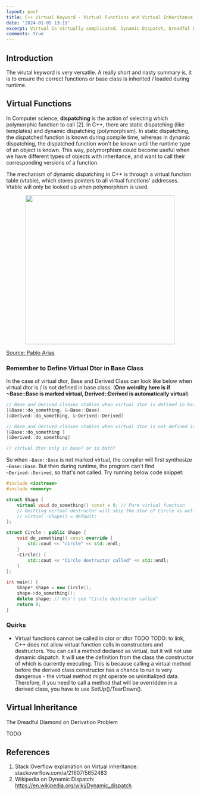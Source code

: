 ```yaml
---
layout: post
title: C++ Virtual Keyword - Virtual Functions and Virtual Inheritance
date: '2024-01-05 13:19'
excerpt: Virtual is virtually complicated. Dynamic Dispatch, Dreadful Diamond Derivative (DDD) Problem ...
comments: true
---
```


## Introduction

The virutal keyword is very versatile. A really short and nasty summary is, it is to ensure the correct functions or base class is inherited / loaded during runtime.

## Virtual Functions

In Computer science, **dispatching** is the action of selecting which polymorphic function to call [2]. In C++, there are static dispatching (like templates) and dynamic dispatching (polymorphism). In static dispatching, the dispatched function is known during compile time, whereas in dynamic dispatching, the dispatched function won't be known until the runtime type of an object is known. This way, polymorphism could become useful when we have different types of objects with inheritance, and want to call their corresponding versions of a function.

The mechanism of dynamic dispatching in C++ is through a virtual function table (vtable), which stores pointers to all virtual functions' addresses. Vtable will only be looked up when polymorphism is used.

<p align="center">
<img src="https://github.com/user-attachments/assets/204338dc-a36d-4dfc-80a9-d0dcba31eec2" height="400"/>
<figcaption><a href="https://pabloariasal.github.io/2017/06/10/understanding-virtual-tables/">Source: Pablo Arias</a></figcaption>
</p>

### Remember to Define Virtual Dtor in Base Class

In the case of virtual dtor, Base and Derived Class can look like below when virtual dtor is / is not defined in base class. (**One weirdity here is if ~Base::Base is marked virtual, Derived::Derived is automatically virtual**)

```cpp
// Base and Derived classes vtables when virtual dtor is defined in base class:
[&Base::do_something, &~Base::Base]
[&Derived::do_something, &~Derived::Derived]

// Base and Derived classes vtables when virtual dtor is not defined in base class:
[&Base::do_something ]
[&Derived::do_something]

// virtual dtor only in base? or in both? 
```

So when `~Base::Base` is not marked virtual, the compiler will first synthesize `~Base::Base`. But then during runtime, the program can't find `~Derived::Derived`, so that's not called. Try running below code snippet:  
```cpp
#include <iostream>
#include <memory>

struct Shape {
    virtual void do_something() const = 0; // Pure virtual function
    // Omitting virtual destructor will skip the dtor of Circle as well.
    // virtual ~Shape() = default;
};

struct Circle : public Shape {
    void do_something() const override {
        std::cout << "circle" << std::endl;
    }
    ~Circle() {
        std::cout << "Circle destructor called" << std::endl;
    }
};

int main() {
    Shape* shape = new Circle();
    shape->do_something();
    delete shape; // Won't see "Circle destructor called"
    return 0;
}
```


### Quirks

- Virtual functions cannot be called in ctor or dtor TODO
TODO: to link, C++ does not allow virtual function calls in constructors and destructors. You can call a method declared as virtual, but it will not use dynamic dispatch. It will use the definition from the class the constructor of which is currently executing. This is because calling a virtual method before the derived class constructor has a chance to run is very dangerous - the virtual method might operate on uninitialized data. Therefore, if you need to call a method that will be overridden in a derived class, you have to use SetUp()/TearDown().

## Virtual Inheritance

The Dreadful Diamond on Derivation Problem

TODO

## References

1. Stack Overflow explanation on Virtual inheritance: stackoverflow.com/a/21607/5652483
2. Wikipedia on Dynamic Dispatch: https://en.wikipedia.org/wiki/Dynamic_dispatch